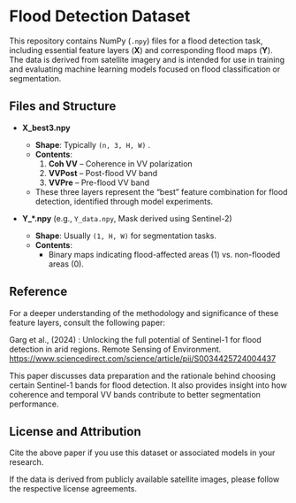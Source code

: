 # Flood Detection Dataset

This repository contains NumPy (`.npy`) files for a flood detection task, including essential feature layers (**X**) and corresponding flood maps (**Y**). The data is derived from satellite imagery and is intended for use in training and evaluating machine learning models focused on flood classification or segmentation.

## Files and Structure

- **X_best3.npy**  
  - **Shape**: Typically `(n, 3, H, W)` .
  - **Contents**:  
    1. **Coh VV** – Coherence in VV polarization  
    2. **VVPost** – Post-flood VV band  
    3. **VVPre** – Pre-flood VV band  
  - These three layers represent the “best” feature combination for flood detection, identified through model experiments.

- **Y_*.npy** (e.g., `Y_data.npy`, Mask derived using Sentinel-2)  
  - **Shape**: Usually `(1, H, W)` for segmentation tasks.  
  - **Contents**:  
    - Binary maps indicating flood-affected areas (1) vs. non-flooded areas (0).  


## Reference
For a deeper understanding of the methodology and significance of these feature layers, consult the following paper:

Garg et al., (2024) : Unlocking the full potential of Sentinel-1 for flood detection in arid regions. Remote Sensing of Environment. https://www.sciencedirect.com/science/article/pii/S0034425724004437

This paper discusses data preparation and the rationale behind choosing certain Sentinel-1 bands for flood detection. It also provides insight into how coherence and temporal VV bands contribute to better segmentation performance.

## License and Attribution
Cite the above paper if you use this dataset or associated models in your research.

If the data is derived from publicly available satellite images, please follow the respective license agreements.
